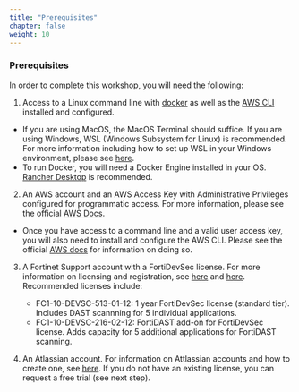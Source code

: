 ```yaml
---
title: "Prerequisites"
chapter: false
weight: 10
---
```


### Prerequisites

In order to complete this workshop, you will need the following:

1) Access to a Linux command line with [docker](https://docs.docker.com/get-docker/) as well as the [AWS CLI](https://docs.aws.amazon.com/cli/latest/userguide/getting-started-install.html) installed and configured. 
  * If you are using MacOS, the MacOS Terminal should suffice. If you are using Windows, WSL (Windows Subsystem for Linux) is recommended. For more information including how to set up WSL in your Windows environment, please see [here](https://learn.microsoft.com/en-us/windows/wsl/install).
  * To run Docker, you will need a Docker Engine installed in your OS. [Rancher Desktop](https://docs.rancherdesktop.io/getting-started/installation/) is recommended. 

2) An AWS account and an AWS Access Key with Administrative Privileges configured for programmatic access. For more information, please see the official [AWS Docs](https://docs.aws.amazon.com/IAM/latest/UserGuide/id_credentials_access-keys.html).
  * Once you have access to a command line and a valid user access key, you will also need to install and configure the AWS CLI. Please see the official [AWS docs](https://docs.aws.amazon.com/cli/latest/userguide/getting-started-install.html) for information on doing so.
3) A Fortinet Support account with a FortiDevSec license. For more information on licensing and registration, see [here](https://docs.fortinet.com/document/fortidevsec/23.2.a/user-guide/178572/licensing) and [here](https://docs.fortinet.com/document/fortidevsec/23.2.a/user-guide/222886/registering-on-forticloud). Recommended licenses include:
    * FC1-10-DEVSC-513-01-12: 1 year FortiDevSec license (standard tier). Includes DAST scannning for 5 individual applications.
    * FC1-10-DEVSC-216-02-12: FortiDAST add-on for FortiDevSec license. Adds capacity for 5 additional applications for FortiDAST scanning.

4) An Atlassian account. For information on Attlassian accounts and how to create one, see [here](https://support.atlassian.com/atlassian-account/docs/create-an-atlassian-account/). If you do not have an existing license, you can request a free trial (see next step).

